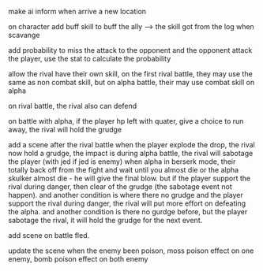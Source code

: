 make ai inform when arrive a new location

on character add buff skill to buff the ally --> the skill got from the log when scavange

add probability to miss the attack to the opponent and the opponent attack the player, use the stat to calculate the probability

allow the rival have their own skill, on the first rival battle, they may use the same as non combat skill, but on alpha battle, their may use combat skill on alpha

on rival battle, the rival also can defend

on battle with alpha, if the player hp left with quater, give a choice to run away, the rival will hold the grudge

add a scene after the rival battle when the player explode the drop, the rival now hold a grudge, the impact is during alpha battle,
the rival will sabotage the player (with jed if jed is enemy) when alpha in berserk mode, their totally back off from the fight and wait until you almost die or the alpha skulker almost die - he will give the final blow. but if the player support the rival during danger, then clear of the grudge (the sabotage event not happen). and another condition is where there no grudge and the player support the rival during danger, the rival will put more effort on defeating the alpha. and another condition is there no gurdge before, but the player sabotage the rival, it will hold the grudge for the next event.

add scene on battle fled.

update the scene when the enemy been poison, moss poison effect on one enemy, bomb poison effect on both enemy